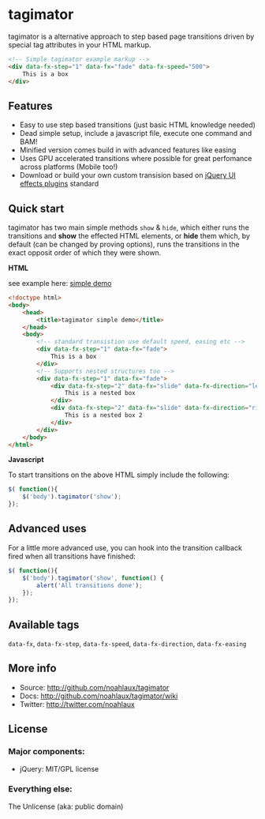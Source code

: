 # tagimator

tagimator is a alternative approach to step based page transitions driven by special tag attributes in your HTML markup.

```html
<!-- Simple tagimator example markup -->
<div data-fx-step="1" data-fx="fade" data-fx-speed="500">
	This is a box
</div>
```

## Features

* Easy to use step based transitions (just basic HTML knowledge needed)
* Dead simple setup, include a javascript file, execute one command and BAM!
* Minified version comes build in with advanced features like easing
* Uses GPU accelerated transitions where possible for great perfomance across platforms (Mobile too!)
* Download or build your own custom transision based on [jQuery UI effects plugins](http://jqueryui.com/demos/effect/) standard

## Quick start

tagimator has two main simple methods ```show``` & ```hide```, which either runs the transitions and **show** the effected HTML elements, or **hide** them which, by default (can be changed by proving options), runs the transitions in the exact opposit order of which they were shown.

**HTML**

see example here: [simple demo](http://jsfiddle.net/noahlaux/WveFK/)

```html
<!doctype html>
<body>
	<head>
		<title>tagimator simple demo</title>
	</head>
	<body>
		<!-- standard transistion use default speed, easing etc -->
		<div data-fx-step="1" data-fx="fade">
			This is a box
		</div>
		<!-- Supports nested structures too -->
		<div data-fx-step="1" data-fx="fade">
			<div data-fx-step="2" data-fx="slide" data-fx-direction="left" data-fx-speed="2000">
				This is a nested box
			</div>
			<div data-fx-step="2" data-fx="slide" data-fx-direction="right" data-fx-speed="2000">
				This is a nested box 2
			</div>
		</div>
	</body>
</html>
```

**Javascript**

To start transitions on the above HTML simply include the following:

```javascript
$( function(){
	$('body').tagimator('show');
});
```

## Advanced uses

For a little more advanced use, you can hook into the transition callback fired when all transitions have finished:

```javascript
$( function(){
	$('body').tagimator('show', function() {
		alert('All transitions done');
	});
});
```

## Available tags

```data-fx```, ```data-fx-step```, ```data-fx-speed```, ```data-fx-direction```, ```data-fx-easing```

## More info

* Source: http://github.com/noahlaux/tagimator
* Docs: http://github.com/noahlaux/tagimator/wiki
* Twitter: http://twitter.com/noahlaux

## License

### Major components:

* jQuery: MIT/GPL license

### Everything else:

The Unlicense (aka: public domain)